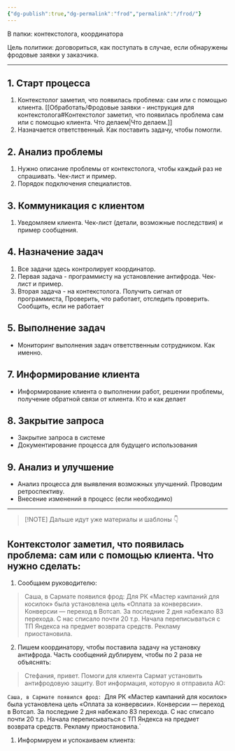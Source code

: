 ```yaml
---
{"dg-publish":true,"dg-permalink":"frod","permalink":"/frod/"}
---
```


В папки: контекстолога, координатора

Цель политики: договориться, как поступать в случае, если обнаружены фродовые заявки у заказчика. 

---

## 1. Старт процесса
1. Контекстолог заметил, что появилась проблема: сам или с помощью клиента. [[Обработать/Фродовые заявки - инструкция для контекстолога#Контекстолог заметил, что появилась проблема сам или с помощью клиента. Что делаем\|Что делаем.]]
2. Назначается ответственный. Как поставить задачу, чтобы помогли. 

## 2. Анализ проблемы
1. Нужно описание проблемы от контекстолога, чтобы каждый раз не спрашивать. Чек-лист и пример. 
2. Порядок подключения специалистов. 

## 3. Коммуникация с клиентом
1. Уведомляем клиента. Чек-лист (детали, возможные последствия) и пример сообщения.

## 4. Назначение задач
1. Все задачи здесь контролирует координатор.
2. Первая задача - программисту на установление антифрода. Чек-лист и пример. 
3. Вторая задача - на контекстолога. Получить сигнал от программиста, Проверить, что работает, отследить проверить. Сообщить, если не работает

## 5. Выполнение задач
   - Мониторинг выполнения задач ответственным сотрудником. Как именно.


## 7. Информирование клиента
   - Информирование клиента о выполнении работ, решении проблемы, получение обратной связи от клиента. Кто и как делает

## 8. Закрытие запроса
   - Закрытие запроса в системе
   - Документирование процесса для будущего использования

## 9. **Анализ и улучшение**
   - Анализ процесса для выявления возможных улучшений. Проводим ретроспективу.
   - Внесение изменений в процесс (если необходимо)



---

> [!NOTE] Дальше идут уже материалы и шаблоны 👇


## Контекстолог заметил, что появилась проблема: сам или с помощью клиента. Что нужно сделать: 
1. Сообщаем руководителю:
   
> Саша, в Сармате появился фрод:
> Для РК «Мастер кампаний для косилок» была установлена цель «Оплата за конвервсии». Конверсии — переход в Вотсап. За последние 2 дня набежало 83 перехода. С нас списало почти 20 т.р. Начала переписываться с ТП Яндекса на предмет возврата средств. Рекламу приостановила.

2. Пишем координатору, чтобы поставила задачу на установку антифрода. Часть сообщений дублируем, чтобы по 2 раза не объяснять:

> Стефания, привет. 
> Помоги для клиента Сармат установить антифродовую защиту. Вот информация, которую я отправила АО:

`Саша, в Сармате появился фрод:
`Для РК «Мастер кампаний для косилок» была установлена цель «Оплата за конвервсии». Конверсии — переход в Вотсап. За последние 2 дня набежало 83 перехода. С нас списало почти 20 т.р. Начала переписываться с ТП Яндекса на предмет возврата средств. Рекламу приостановила.`


1. Информируем и успокаиваем клиента:

> 

